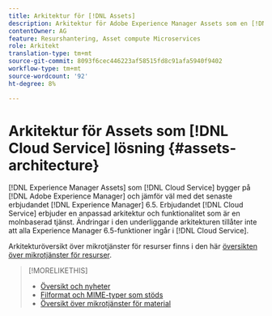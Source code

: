 ```yaml
---
title: Arkitektur för [!DNL Assets]
description: Arkitektur för Adobe Experience Manager Assets som en [!DNL Cloud Service]
contentOwner: AG
feature: Resurshantering, Asset compute Microservices
role: Arkitekt
translation-type: tm+mt
source-git-commit: 8093f6cec446223af58515fd8c91afa5940f9402
workflow-type: tm+mt
source-wordcount: '92'
ht-degree: 8%

---
```



# Arkitektur för Assets som [!DNL Cloud Service] lösning {#assets-architecture}

[!DNL Experience Manager Assets] som  [!DNL Cloud Service] bygger på  [!DNL Adobe Experience Manager] och jämför väl med det senaste erbjudandet  [!DNL Experience Manager] 6.5. Erbjudandet  [!DNL Cloud Service] erbjuder en anpassad arkitektur och funktionalitet som är en molnbaserad tjänst. Ändringar i den underliggande arkitekturen tillåter inte att alla Experience Manager 6.5-funktioner ingår i [!DNL Cloud Service].

Arkitekturöversikt över mikrotjänster för resurser finns i den här [översikten över mikrotjänster för resurser](asset-microservices-overview.md#asset-microservices-architecture).

>[!MORELIKETHIS]
>
>* [Översikt och nyheter](/help/assets/overview.md)
>* [Filformat och MIME-typer som stöds](file-format-support.md)
>* [Översikt över mikrotjänster för material](asset-microservices-overview.md)

